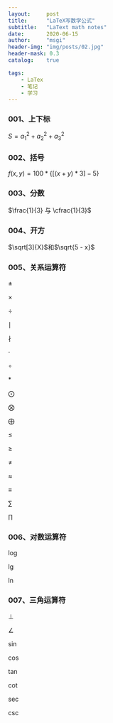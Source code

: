```yaml
---
layout:     post
title:      "LaTeX写数学公式"
subtitle:   "LaText math notes"
date:       2020-06-15
author:     "msgi"
header-img: "img/posts/02.jpg"
header-mask: 0.3
catalog:    true

tags:
    - LaTex
    - 笔记
    - 学习
---
```


### 001、上下标

$S=a_{1}^2+a_{2}^2+a_{3}^2$

### 002、括号

$f(x, y) = 100 * \lbrace[(x + y) * 3] - 5\rbrace$

### 003、分数

$\frac{1}{3} 与 \cfrac{1}{3}$

### 004、开方

$\sqrt[3]{X}$和$\sqrt{5 - x}$

### 005、关系运算符

$\pm$

$\times$

$\div$

$\mid$

$\nmid$

$\cdot$

$\circ$

$\ast$

$\bigodot$

$\bigotimes$

$\bigoplus$

$\leq$

$\geq$

$\neq$

$\approx$

$\equiv$

$\sum$

$\prod$

### 006、对数运算符

$\log$

$\lg$

$\ln$

### 007、三角运算符

$\bot$

$\angle$

$\sin$

$\cos$

$\tan$

$\cot$

$\sec$

$\csc$